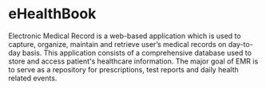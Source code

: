 # eHealthBook
Electronic Medical Record is a web-based application which is used to capture, organize, maintain and retrieve user’s medical records on day-to-day basis. This application consists of a comprehensive database used to store and access patient's healthcare information. The major goal of EMR is to serve as a repository for prescriptions, test reports and daily health related events.
